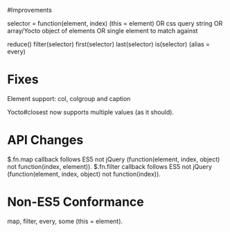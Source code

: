 #Improvements

selector = 
  function(element, index) (this = element) OR
  css query string OR
  array/Yocto object of elements OR
  single element to match against

reduce()
filter(selector)
first(selector)
last(selector)
is(selector) (alias = every)

# Fixes
Element support: col, colgroup and caption 

Yocto#closest now supports multiple values (as it should).


# API Changes
$.fn.map callback follows ES5 not jQuery (function(element, index, object) not function(index, element)).
$.fn.filter callback follows ES5 not jQuery (function(element, index, object) not function(index)).

# Non-ES5 Conformance
map, filter, every, some (this = element).